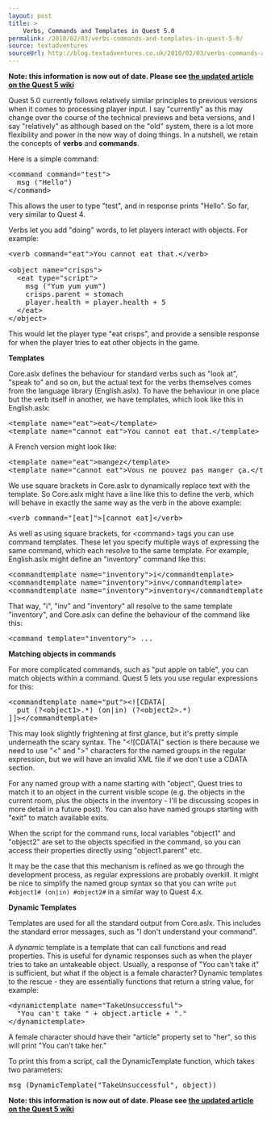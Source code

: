 ```yaml
---
layout: post
title: >
    Verbs, Commands and Templates in Quest 5.0
permalink: /2010/02/03/verbs-commands-and-templates-in-quest-5-0/
source: textadventures
sourceUrl: http://blog.textadventures.co.uk/2010/02/03/verbs-commands-and-templates-in-quest-5-0/
---
```

<b>Note: this information is now out of date. Please see <a href="http://quest5.net/index.php?title=Verbs,_commands_and_templates">the updated article on the Quest 5 wiki</a></b>

Quest 5.0 currently follows relatively similar principles to previous versions when it comes to processing player input. I say "currently" as this may change over the course of the technical previews and beta versions, and I say "relatively" as although based on the "old" system, there is a lot more flexibility and power in the new way of doing things. In a nutshell, we retain the concepts of <strong>verbs</strong> and <strong>commands</strong>.

Here is a simple command:
<pre>&lt;command command="test"&gt;
  msg ("Hello")
&lt;/command&gt;</pre>
This allows the user to type "test", and in response prints "Hello". So far, very similar to Quest 4.

Verbs let you add "doing" words, to let players interact with objects. For example:
<pre>
&lt;verb command="eat"&gt;You cannot eat that.&lt;/verb&gt;

&lt;object name="crisps"&gt;
  &lt;eat type="script"&gt;
    msg ("Yum yum yum")
    crisps.parent = stomach
    player.health = player.health + 5
  &lt;/eat&gt;
&lt;/object&gt;
</pre>
This would let the player type "eat crisps", and provide a sensible response for when the player tries to eat other objects in the game.

<strong>Templates</strong>

Core.aslx defines the behaviour for standard verbs such as "look at", "speak to" and so on, but the actual text for the verbs themselves comes from the language library (English.aslx). To have the behaviour in one place but the verb itself in another, we have templates, which look like this in English.aslx:
<pre>&lt;template name="eat"&gt;eat&lt;/template&gt;
&lt;template name="cannot_eat"&gt;You cannot eat that.&lt;/template&gt;</pre>
A French version might look like:
<pre>&lt;template name="eat"&gt;mangez&lt;/template&gt;
&lt;template name="cannot_eat"&gt;Vous ne pouvez pas manger ça.&lt;/template&gt;</pre>
We use square brackets in Core.aslx to dynamically replace text with the template. So Core.aslx might have a line like this to define the verb, which will behave in exactly the same way as the verb in the above example:
<pre>&lt;verb command="[eat]"&gt;[cannot_eat]&lt;/verb&gt;</pre>
As well as using square brackets, for &lt;command&gt; tags you can use command templates. These let you specify multiple ways of expressing the same command, which each resolve to the same template. For example, English.aslx might define an "inventory" command like this:
<pre>&lt;commandtemplate name="inventory"&gt;i&lt;/commandtemplate&gt;
&lt;commandtemplate name="inventory"&gt;inv&lt;/commandtemplate&gt;
&lt;commandtemplate name="inventory"&gt;inventory&lt;/commandtemplate&gt;</pre>
That way, "i", "inv" and "inventory" all resolve to the same template "inventory", and Core.aslx can define the behaviour of the command like this:
<pre>&lt;command template="inventory"&gt; ...</pre>
<strong>Matching objects in commands</strong>

For more complicated commands, such as "put apple on table", you can match objects within a command. Quest 5 lets you use regular expressions for this:
<pre>&lt;commandtemplate name="put"&gt;&lt;![CDATA[
  put (?&lt;object1&gt;.*) (on|in) (?&lt;object2&gt;.*)
]]&gt;&lt;/commandtemplate&gt;</pre>
This may look slightly frightening at first glance, but it's pretty simple underneath the scary syntax. The "&lt;![CDATA[" section is there because we need to use "&lt;" and "&gt;" characters for the named groups in the regular expression, but we will have an invalid XML file if we don't use a CDATA section.

For any named group with a name starting with "object", Quest tries to match it to an object in the current visible scope (e.g. the objects in the current room, plus the objects in the inventory - I'll be discussing scopes in more detail in a future post). You can also have named groups starting with "exit" to match available exits.

When the script for the command runs, local variables "object1" and "object2" are set to the objects specified in the command, so you can access their properties directly using "object1.parent" etc.

It may be the case that this mechanism is refined as we go through the development process, as regular expressions are probably overkill. It might be nice to simplify the named group syntax so that you can write `put #object1# (on|in) #object2#` in a similar way to Quest 4.x.

<strong>Dynamic Templates</strong>

Templates are used for all the standard output from Core.aslx. This includes the standard error messages, such as "I don't understand your command".

A <em>dynamic</em> template is a template that can call functions and read properties. This is useful for dynamic responses such as when the player tries to take an untakeable object. Usually, a response of "You can't take it" is sufficient, but what if the object is a female character? Dynamic templates to the rescue - they are essentially functions that return a string value, for example:
<pre>&lt;dynamictemplate name="TakeUnsuccessful"&gt;
  "You can't take " + object.article + "."
&lt;/dynamictemplate&gt;</pre>
A female character should have their "article" property set to "her", so this will print "You can't take her."

To print this from a script, call the DynamicTemplate function, which takes two parameters:
<pre>msg (DynamicTemplate("TakeUnsuccessful", object))</pre>

<b>Note: this information is now out of date. Please see <a href="http://quest5.net/index.php?title=Verbs,_commands_and_templates">the updated article on the Quest 5 wiki</a></b>
